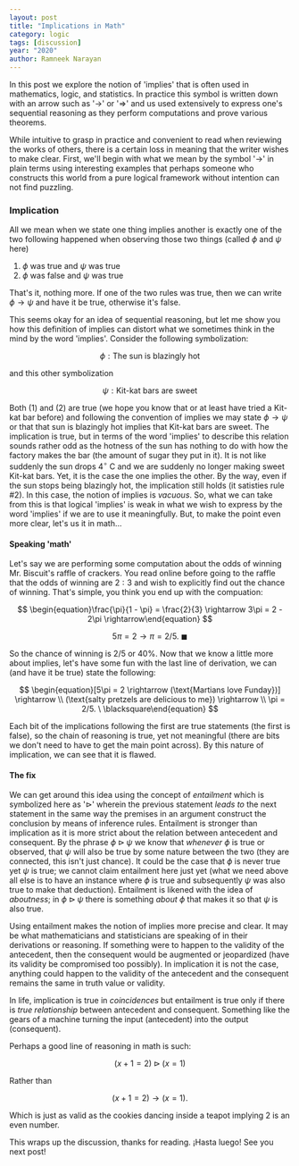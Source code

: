 ```yaml
---
layout: post
title: "Implications in Math"
category: logic
tags: [discussion]
year: "2020"
author: Ramneek Narayan
---
```


In this post we explore the notion of 'implies' that is often used in mathematics, logic, and statistics. In practice this symbol is written down with an arrow such as '$\rightarrow$' or '$\Rightarrow$' and us used extensively to express one's sequential reasoning as they perform computations and prove various theorems.

While intuitive to grasp in practice and convenient to read when reviewing the works of others, there is a certain loss in meaning that the writer wishes to make clear. First, we'll begin with what we mean by the symbol '$\rightarrow$' in plain terms using interesting examples that perhaps someone who constructs this world from a pure logical framework without intention can not find puzzling.

### Implication

All we mean when we state one thing implies another is exactly one of the two following happened when observing those two things (called $\phi$ and $\psi$ here)

1. $\phi$ was true and $\psi$ was true
2. $\phi$ was false and $\psi$ was true

That's it, nothing more. If one of the two rules was true, then we can write $\phi \rightarrow \psi$ and have it be true, otherwise it's false.

This seems okay for an idea of sequential reasoning, but let me show you how this definition of implies can distort what we sometimes think in the mind by the word 'implies'. Consider the following symbolization:

$$
\begin{equation}\phi: \text{The sun is blazingly hot}\end{equation}
$$

and this other symbolization

$$
\begin{equation}\psi: \text{Kit-kat bars are sweet}\end{equation}
$$

Both $(1)$ and $(2)$ are true (we hope you know that or at least have tried a Kit-kat bar before) and following the convention of implies we may state $\phi \rightarrow \psi$ or that that sun is blazingly hot implies that Kit-kat bars are sweet. The implication is true, but in terms of the word 'implies' to describe this relation sounds rather odd as the hotness of the sun has nothing to do with how the factory makes the bar (the amount of sugar they put in it). It is not like suddenly the sun drops $4^\circ$ C and we are suddenly no longer making sweet Kit-kat bars. Yet, it is the case the one implies the other.  By the way, even if the sun stops being blazingly hot, the implication still holds (it satisties rule \#2). In this case, the notion of implies is *vacuous*. So, what we can take from this is that logical 'implies' is weak in what we wish to express by the word 'implies' if we are to use it meaningfully. But, to make the point even more clear, let's us it in math...

#### Speaking 'math'

Let's say we are performing some computation about the odds of winning Mr. Biscuit's raffle of crackers. You read online before going to the raffle that the odds of winning are $2:3$ and wish to explicitly find out the chance of winning. That's simple, you think you end up with the compuation:

$$
\begin{equation}\frac{\pi}{1 - \pi} = \frac{2}{3} \rightarrow 3\pi = 2 - 2\pi \rightarrow\end{equation}
$$

$$
\begin{equation}5\pi = 2 \rightarrow \pi = 2/5. \  \blacksquare\end{equation}
$$

So the chance of winning is $2/5$ or $40\%$. Now that we know a little more about implies, let's have some fun with the last line of derivation, we can (and have it be true) state the following:

$$
\begin{equation}[5\pi = 2 \rightarrow (\text{Martians love Funday})] \rightarrow \\ (\text{salty pretzels are delicious to me}) \rightarrow \\ \pi = 2/5. \ \blacksquare\end{equation}
$$

Each bit of the implications following the first are true statements (the first is false), so the chain of reasoning is true, yet not meaningful (there are bits we don't need to have to get the main point across). By this nature of implication, we can see that it is flawed.

#### The fix

We can get around this idea using the concept of *entailment* which is symbolized here as '$\triangleright$' wherein the previous statement *leads to* the next statement in the same way the premises in an argument construct the conclusion by means of inference rules. Entailment is stronger than implication as it is more strict about the relation between antecedent and consequent. By the phrase $\phi \triangleright \psi$ we know that *whenever* $\phi$ is true or observed, that $\psi$ will also be true by some nature between the two (they are connected, this isn't just chance). It could be the case that $\phi$ is never true yet $\psi$ is true; we cannot claim entailment here just yet (what we need above all else is to have an instance where $\phi$ is true and subsequently $\psi$ was also true to make that deduction). Entailment is likened with the idea of *aboutness*; in $\phi \triangleright \psi$ there is something *about* $\phi$ that makes it so that $\psi$ is also true.

Using entailment makes the notion of implies more precise and clear. It may be what mathematicians and statisticians are speaking of in their derivations or reasoning. If something were to happen to the validity of the antecedent, then the consequent would be augmented or jeopardized (have its validity be compromised too possibly). In implication it is not the case, anything could happen to the validity of the antecedent and the consequent remains the same in truth value or validity.

In life, implication is true in *coincidences* but entailment is true only if there is *true relationship* between antecedent and consequent. Something like the gears of a machine turning the input (antecedent) into the output (consequent).

Perhaps a good line of reasoning in math is such:

$$
\begin{equation}(x + 1 = 2 )\triangleright (x = 1)\end{equation}
$$

Rather than

$$
\begin{equation}(x + 1 = 2) \rightarrow (x = 1).\end{equation}
$$

Which is just as valid as the cookies dancing inside a teapot implying 2 is an even number.

This wraps up the discussion, thanks for reading.  ¡Hasta luego! See you next post! <i class="fas fa-meteor"></i>

